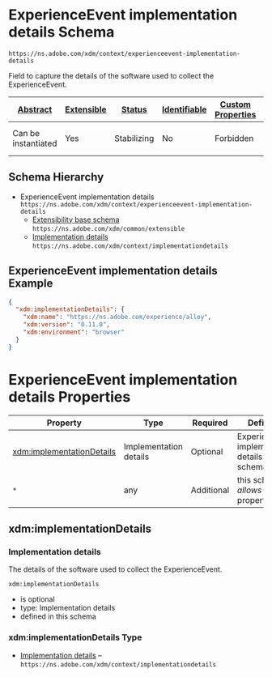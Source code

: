 
# ExperienceEvent implementation details Schema

```
https://ns.adobe.com/xdm/context/experienceevent-implementation-details
```

Field to capture the details of the software used to collect the ExperienceEvent.

| [Abstract](../../abstract.md) | [Extensible](../../extensions.md) | [Status](../../status.md) | [Identifiable](../../id.md) | [Custom Properties](../../extensions.md) | [Additional Properties](../../extensions.md) | Defined In |
|-------------------------------|-----------------------------------|---------------------------|-----------------------------|------------------------------------------|----------------------------------------------|------------|
| Can be instantiated | Yes | Stabilizing | No | Forbidden | Permitted | [context/experienceevent-implementation-details.schema.json](context/experienceevent-implementation-details.schema.json) |
## Schema Hierarchy

* ExperienceEvent implementation details `https://ns.adobe.com/xdm/context/experienceevent-implementation-details`
  * [Extensibility base schema](../common/extensible.schema.md) `https://ns.adobe.com/xdm/common/extensible`
  * [Implementation details](implementationdetails.schema.md) `https://ns.adobe.com/xdm/context/implementationdetails`


## ExperienceEvent implementation details Example
```json
{
  "xdm:implementationDetails": {
    "xdm:name": "https://ns.adobe.com/experience/alloy",
    "xdm:version": "0.11.0",
    "xdm:environment": "browser"
  }
}
```

# ExperienceEvent implementation details Properties

| Property | Type | Required | Defined by |
|----------|------|----------|------------|
| [xdm:implementationDetails](#xdmimplementationdetails) | Implementation details | Optional | ExperienceEvent implementation details (this schema) |
| `*` | any | Additional | this schema *allows* additional properties |

## xdm:implementationDetails
### Implementation details

The details of the software used to collect the ExperienceEvent.

`xdm:implementationDetails`
* is optional
* type: Implementation details
* defined in this schema

### xdm:implementationDetails Type


* [Implementation details](implementationdetails.schema.md) – `https://ns.adobe.com/xdm/context/implementationdetails`




